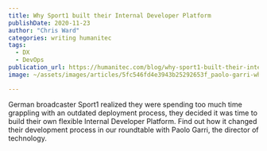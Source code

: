 ```yaml
---
title: Why Sport1 built their Internal Developer Platform
publishDate: 2020-11-23
author: "Chris Ward"
categories: writing humanitec
tags: 
  - DX
  - DevOps
publication_url: https://humanitec.com/blog/why-sport1-built-their-internal-developer-platform
image: ~/assets/images/articles/5fc546fd4e3943b25292653f_paolo-garri-why-spot1.png

---
```


German broadcaster Sport1 realized they were spending too much time grappling with an outdated deployment process, they decided it was time to build their own flexible Internal Developer Platform. Find out how it changed their development process in our roundtable with Paolo Garri, the director of technology.


